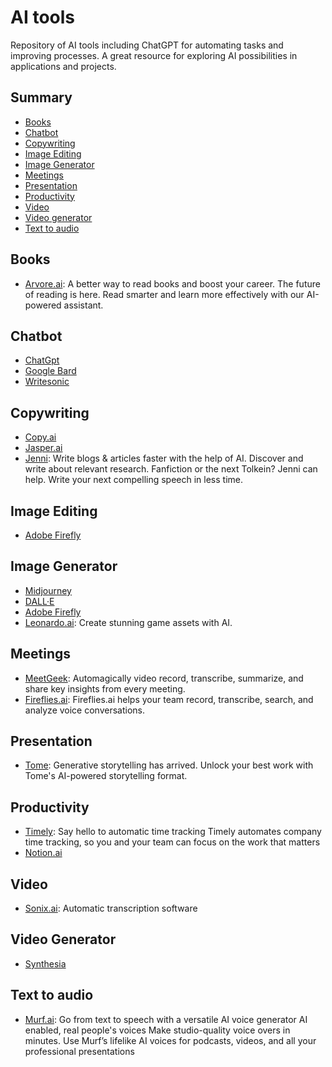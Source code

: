 # AI tools

Repository of AI tools including ChatGPT for automating tasks and improving processes. A great resource for exploring AI possibilities in applications and projects.

## Summary

- [Books](#books)
- [Chatbot](#category)
- [Copywriting](#copywriting)
- [Image Editing](#image-editing)
- [Image Generator](#image-generator)
- [Meetings](#calls)
- [Presentation](#presentation)
- [Productivity](#productivity)
- [Video](#video)
- [Video generator](#video-generator)
- [Text to audio](#text-to-audio)


## Books

- [Arvore.ai](https://arvore.ai/): A better way to read books and boost your career. The future of reading is here. Read smarter and learn more effectively with our AI-powered assistant.

## Chatbot

- [ChatGpt](https://chat.openai.com/chat)
- [Google Bard](https://bard.google.com/)
- [Writesonic](https://writesonic.com/chat)

## Copywriting

- [Copy.ai](https://www.copy.ai/)
- [Jasper.ai](https://www.jasper.ai/)
- [Jenni](https://jenni.ai/): Write blogs & articles faster with the help of AI. Discover and write about relevant research. Fanfiction or the next Tolkein? Jenni can help. Write your next compelling speech in less time.

## Image Editing

- [Adobe Firefly](https://www.adobe.com/sensei/generative-ai/firefly.html)

## Image Generator

- [Midjourney](https://www.midjourney.com)
- [DALL·E](https://openai.com/product/dall-e-2)
- [Adobe Firefly](https://www.adobe.com/sensei/generative-ai/firefly.html)
- [Leonardo.ai](https://leonardo.ai/): Create stunning game assets with AI.

## Meetings

- [MeetGeek](https://meetgeek.ai/): Automagically video record, transcribe, summarize, and share key insights from every meeting.
- [Fireflies.ai](https://fireflies.ai/): Fireflies.ai helps your team record, transcribe, search, and analyze voice conversations.

## Presentation

- [Tome](https://beta.tome.app/): Generative storytelling has arrived. Unlock your best work with Tome's AI-powered storytelling format.

## Productivity

- [Timely](https://timelyapp.com/): Say hello to automatic time tracking Timely automates company time tracking, so you and your team can focus on the work that matters
- [Notion.ai](https://www.notion.so/help/guides/using-notion-ai)

## Video

- [Sonix.ai](https://sonix.ai/): Automatic transcription software

## Video Generator

- [Synthesia](https://www.synthesia.io/)

## Text to audio

- [Murf.ai](https://murf.ai/): Go from text to speech with a versatile AI voice generator AI enabled, real people's voices Make studio-quality voice overs in minutes. Use Murf’s lifelike AI voices for podcasts, videos, and all your professional presentations
